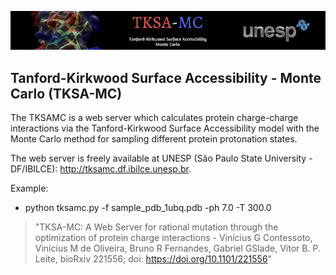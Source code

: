 ![](./aux/TKSA-MC.jpg)
## Tanford-Kirkwood Surface Accessibility - Monte Carlo (TKSA-MC)

The TKSAMC is a web server which calculates protein charge-charge interactions via the Tanford-Kirkwood Surface Accessibility model with the Monte Carlo method for sampling different protein protonation states. 

The web server is freely available at UNESP (São Paulo State University - DF/IBILCE): http://tksamc.df.ibilce.unesp.br.

Example:
- python tksamc.py -f sample_pdb_1ubq.pdb -ph 7.0 -T 300.0

>"TKSA-MC: A Web Server for rational mutation through the optimization of protein charge interactions - Vinícius G Contessoto, Vinícius M de Oliveira, Bruno R Fernandes, Gabriel GSlade, Vitor B. P. Leite, bioRxiv 221556; doi: https://doi.org/10.1101/221556"
